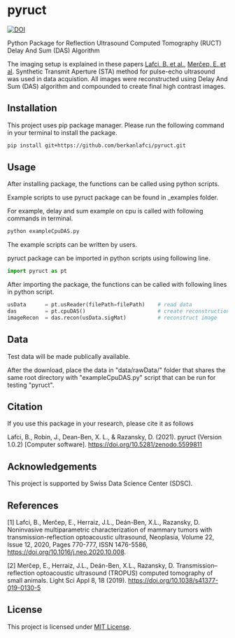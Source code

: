 pyruct
=======================================================

[![DOI](https://zenodo.org/badge/DOI/10.5281/zenodo.5599811.svg)](https://doi.org/10.5281/zenodo.5599811)

Python Package for Reflection Ultrasound Computed Tomography (RUCT) Delay And Sum (DAS) Algorithm

The imaging setup is explained in these papers [Lafci, B. et al.](https://www.sciencedirect.com/science/article/pii/S1476558620301639), [Merčep, E. et al](https://www.nature.com/articles/s41377-019-0130-5). Synthetic Transmit Aperture (STA) method for pulse-echo ultrasound was used in data acquistion. All images were reconstructed using Delay And Sum (DAS) algorithm and compounded to create final high contrast images.

Installation
-------------------------------------------------------
This project uses pip package manager. Please run the following command in your terminal to install the package.
```bash
pip install git+https://github.com/berkanlafci/pyruct.git
```

Usage
-------------------------------------------------------
After installing package, the functions can be called using python scripts.

Example scripts to use pyruct package can be found in _examples folder.

For example, delay and sum example on cpu is called with following commands in terminal.
```bash
python exampleCpuDAS.py
```
The example scripts can be written by users.

pyruct package can be imported in python scripts using following line.
```python
import pyruct as pt
```
After importing the package, the functions can be called with following lines in python script.
```python
usData      = pt.usReader(filePath=filePath) 	# read data
das         = pt.cpuDAS()                      	# create reconstruction object
imageRecon  = das.recon(usData.sigMat)         	# reconstruct image
```

Data
-------------------------------------------------------
Test data will be made publically available.

After the download, place the data in "data/rawData/" folder that shares the same root directory with "exampleCpuDAS.py" script that can be run for testing "pyruct".

Citation
-------------------------------------------------------
If you use this package in your research, please cite it as follows

Lafci, B., Robin, J., Dean-Ben, X. L., & Razansky, D. (2021). pyruct (Version 1.0.2) [Computer software]. https://doi.org/10.5281/zenodo.5599811

Acknowledgements
-------------------------------------------------------
This project is supported by Swiss Data Science Center (SDSC).

References
-------------------------------------------------------
[1] Lafci, B., Merčep, E., Herraiz, J.L., Deán-Ben, X.L., Razansky, D. Noninvasive multiparametric characterization of mammary tumors with transmission-reflection optoacoustic ultrasound, Neoplasia, Volume 22, Issue 12, 2020, Pages 770-777, ISSN 1476-5586, https://doi.org/10.1016/j.neo.2020.10.008.

[2] Merčep, E., Herraiz, J.L., Deán-Ben, X.L., Razansky, D. Transmission–reflection optoacoustic ultrasound (TROPUS) computed tomography of small animals. Light Sci Appl 8, 18 (2019). https://doi.org/10.1038/s41377-019-0130-5

License
-------------------------------------------------------
This project is licensed under [MIT License](https://mit-license.org/).